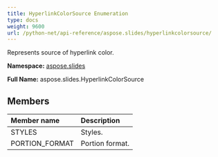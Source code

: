 ```yaml
---
title: HyperlinkColorSource Enumeration
type: docs
weight: 9600
url: /python-net/api-reference/aspose.slides/hyperlinkcolorsource/
---
```


Represents source of hyperlink color.

**Namespace:** [aspose.slides](/slides/python-net/api-reference/aspose.slides/)

**Full Name:** aspose.slides.HyperlinkColorSource



## **Members**
|**Member name**|**Description**|
| :- | :- |
|STYLES|Styles.|
|PORTION_FORMAT|Portion format.|
